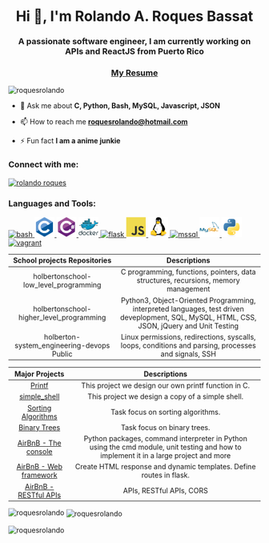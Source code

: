 <h1 align="center">Hi 👋, I'm Rolando A. Roques Bassat</h1>
<h3 align="center">A passionate software engineer, I am currently working on APIs and ReactJS from Puerto Rico</h3>
<h3 align="center"><a href="https://github.com/roquesrolando/resume/blob/main/resume_rolando.pdf">My Resume</a></h3>

<p align="left"> <img src="https://komarev.com/ghpvc/?username=roquesrolando&label=Profile%20views&color=0e75b6&style=flat" alt="roquesrolando" /> </p>

- 💬 Ask me about **C, Python, Bash, MySQL, Javascript, JSON**

- 📫 How to reach me **roquesrolando@hotmail.com**

- ⚡ Fun fact **I am a anime junkie**

<h3 align="left">Connect with me:</h3>
<p align="left">
<a href="https://linkedin.com/in/Rolando Roques" target="blank"><img align="center" src="https://raw.githubusercontent.com/rahuldkjain/github-profile-readme-generator/master/src/images/icons/Social/linked-in-alt.svg" alt="rolando roques" height="30" width="40" /></a>
</p>

<h3 align="left">Languages and Tools:</h3>
<p align="left"> <a href="https://www.gnu.org/software/bash/" target="_blank"> <img src="https://www.vectorlogo.zone/logos/gnu_bash/gnu_bash-icon.svg" alt="bash" width="40" height="40"/> </a> <a href="https://www.cprogramming.com/" target="_blank"> <img src="https://raw.githubusercontent.com/devicons/devicon/master/icons/c/c-original.svg" alt="c" width="40" height="40"/> </a> <a href="https://www.w3schools.com/cs/" target="_blank"> <img src="https://raw.githubusercontent.com/devicons/devicon/master/icons/csharp/csharp-original.svg" alt="csharp" width="40" height="40"/> </a> <a href="https://www.docker.com/" target="_blank"> <img src="https://raw.githubusercontent.com/devicons/devicon/master/icons/docker/docker-original-wordmark.svg" alt="docker" width="40" height="40"/> </a> <a href="https://flask.palletsprojects.com/" target="_blank"> <img src="https://www.vectorlogo.zone/logos/pocoo_flask/pocoo_flask-icon.svg" alt="flask" width="40" height="40"/> </a> <a href="https://developer.mozilla.org/en-US/docs/Web/JavaScript" target="_blank"> <img src="https://raw.githubusercontent.com/devicons/devicon/master/icons/javascript/javascript-original.svg" alt="javascript" width="40" height="40"/> </a> <a href="https://www.linux.org/" target="_blank"> <img src="https://raw.githubusercontent.com/devicons/devicon/master/icons/linux/linux-original.svg" alt="linux" width="40" height="40"/> </a> <a href="https://www.microsoft.com/en-us/sql-server" target="_blank"> <img src="https://www.svgrepo.com/show/303229/microsoft-sql-server-logo.svg" alt="mssql" width="40" height="40"/> </a> <a href="https://www.mysql.com/" target="_blank"> <img src="https://raw.githubusercontent.com/devicons/devicon/master/icons/mysql/mysql-original-wordmark.svg" alt="mysql" width="40" height="40"/> </a> <a href="https://www.python.org" target="_blank"> <img src="https://raw.githubusercontent.com/devicons/devicon/master/icons/python/python-original.svg" alt="python" width="40" height="40"/> </a> <a href="https://www.vagrantup.com/" target="_blank"> <img src="https://www.vectorlogo.zone/logos/vagrantup/vagrantup-icon.svg" alt="vagrant" width="40" height="40"/> </a> </p>

|        School projects Repositories        |                                                                 Descriptions                                                                |
|:------------------------------------------:|:-------------------------------------------------------------------------------------------------------------------------------------------:|
|    holbertonschool-low_level_programming   |                              C programming, functions, pointers, data structures, recursions, memory management                             |
|  holbertonschool-higher_level_programming  | Python3, Object-Oriented Programming, interpreted languages, test driven deveplopment, SQL, MySQL, HTML, CSS, JSON, jQuery and Unit Testing |
| holberton-system_engineering-devops Public |                     Linux permissions, redirections, syscalls, loops, conditions and parsing, processes and signals, SSH                    |

|     Major Projects     |                                                              Descriptions                                                             |
|:----------------------:|:-------------------------------------------------------------------------------------------------------------------------------------:|
|       <a href="https://github.com/roquesrolando/printf.git">Printf</a>         |                                          This project we design our own printf function in C.                                         |
|       <a href="https://github.com/roquesrolando/simple_shell.git">simple_shell</a>      |                                            This project we design a copy of a simple shell.                                           |
|   <a href="https://github.com/roquesrolando/sorting_algorithms.git">Sorting Algorithms</a>   |                                                   Task focus on sorting algorithms.                                                   |
|      <a href="https://github.com/roquesrolando/binary_trees.git">Binary Trees</a>      |                                                      Task focus on binary trees.                                                      |
|  <a href="https://github.com/roquesrolando/AirBnB_clone.git">AirBnB - The console</a>  | Python packages, command interpreter in Python using the cmd module, unit testing and how to implement it in a large project and more |
|  <a href="https://github.com/roquesrolando/AirBnB_clone_v2.git">AirBnB - Web framework</a> |                                  Create HTML response and dynamic templates. Define routes in flask.                                  |
|  <a href="https://github.com/roquesrolando/AirBnB_clone_v4.git">AirBnB - RESTful APIs</a>  |                                                        APIs, RESTful APIs, CORS                                                       |

<p><img align="left" src="https://github-readme-stats.vercel.app/api/top-langs?username=roquesrolando&show_icons=true&locale=en&layout=compact&theme=radical" alt="roquesrolando" /></p>

<p>&nbsp;<img align="center" src="https://github-readme-stats.vercel.app/api?username=roquesrolando&show_icons=true&theme=radical" alt="roquesrolando" /></p>

<p><img align="center" src="https://github-readme-streak-stats.herokuapp.com/?user=roquesrolando&theme=radical" alt="roquesrolando" /></p>
